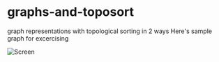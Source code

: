 # graphs-and-toposort
graph representations with topological sorting in 2 ways
Here's sample graph for excercising

![Screen](https://github.com/Haradd/graphs-and-toposort/blob/master/Directed_acyclic_graph.png)
